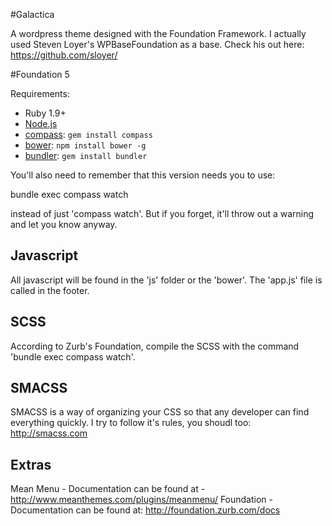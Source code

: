 #Galactica

A wordpress theme designed with the Foundation Framework. I actually used Steven Loyer's WPBaseFoundation as a base. Check his out here: https://github.com/sloyer/

#Foundation 5

Requirements:

  * Ruby 1.9+
  * [Node.js](http://nodejs.org)
  * [compass](http://compass-style.org/): `gem install compass`
  * [bower](http://bower.io): `npm install bower -g`
  * [bundler](http://bundler.io): `gem install bundler`
  
You'll also need to remember that this version needs you to use:

  bundle exec compass watch
  
instead of just 'compass watch'. But if you forget, it'll throw out a warning and let you know anyway.

## Javascript

All javascript will be found in the 'js' folder or the 'bower'. The 'app.js' file is called in the footer.

## SCSS

According to Zurb's Foundation, compile the SCSS with the command 'bundle exec compass watch'.

## SMACSS

SMACSS is a way of organizing your CSS so that any developer can find everything quickly. I try to follow it's rules, you shoudl too: http://smacss.com

## Extras

Mean Menu - Documentation can be found at - http://www.meanthemes.com/plugins/meanmenu/
Foundation - Documentation can be found at: http://foundation.zurb.com/docs
